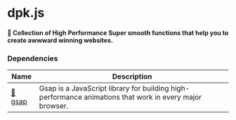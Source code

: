 # dpk.js
#### 🤍 Collection of High Performance Super smooth functions that help you to create awwward winning websites. 


### Dependencies

| Name                    | Description                                                        |
| ----------------------- | ------------------------------------------------------------------ |
| [💚 gsap]               | Gsap is a JavaScript library for building high-performance animations that work in every major browser. |

[💚 gsap]:https://greensock.com/
                                        
